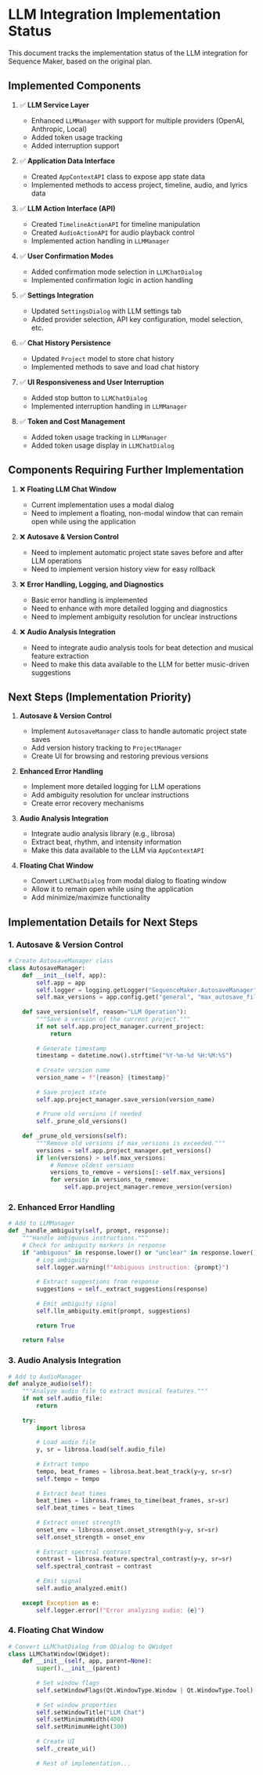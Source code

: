 # LLM Integration Implementation Status

This document tracks the implementation status of the LLM integration for Sequence Maker, based on the original plan.

## Implemented Components

1. ✅ **LLM Service Layer**
   - Enhanced `LLMManager` with support for multiple providers (OpenAI, Anthropic, Local)
   - Added token usage tracking
   - Added interruption support

2. ✅ **Application Data Interface**
   - Created `AppContextAPI` class to expose app state data
   - Implemented methods to access project, timeline, audio, and lyrics data

3. ✅ **LLM Action Interface (API)**
   - Created `TimelineActionAPI` for timeline manipulation
   - Created `AudioActionAPI` for audio playback control
   - Implemented action handling in `LLMManager`

4. ✅ **User Confirmation Modes**
   - Added confirmation mode selection in `LLMChatDialog`
   - Implemented confirmation logic in action handling

5. ✅ **Settings Integration**
   - Updated `SettingsDialog` with LLM settings tab
   - Added provider selection, API key configuration, model selection, etc.

6. ✅ **Chat History Persistence**
   - Updated `Project` model to store chat history
   - Implemented methods to save and load chat history

7. ✅ **UI Responsiveness and User Interruption**
   - Added stop button to `LLMChatDialog`
   - Implemented interruption handling in `LLMManager`

8. ✅ **Token and Cost Management**
   - Added token usage tracking in `LLMManager`
   - Added token usage display in `LLMChatDialog`

## Components Requiring Further Implementation

1. ❌ **Floating LLM Chat Window**
   - Current implementation uses a modal dialog
   - Need to implement a floating, non-modal window that can remain open while using the application

2. ❌ **Autosave & Version Control**
   - Need to implement automatic project state saves before and after LLM operations
   - Need to implement version history view for easy rollback

3. ❌ **Error Handling, Logging, and Diagnostics**
   - Basic error handling is implemented
   - Need to enhance with more detailed logging and diagnostics
   - Need to implement ambiguity resolution for unclear instructions

4. ❌ **Audio Analysis Integration**
   - Need to integrate audio analysis tools for beat detection and musical feature extraction
   - Need to make this data available to the LLM for better music-driven suggestions

## Next Steps (Implementation Priority)

1. **Autosave & Version Control**
   - Implement `AutosaveManager` class to handle automatic project state saves
   - Add version history tracking to `ProjectManager`
   - Create UI for browsing and restoring previous versions

2. **Enhanced Error Handling**
   - Implement more detailed logging for LLM operations
   - Add ambiguity resolution for unclear instructions
   - Create error recovery mechanisms

3. **Audio Analysis Integration**
   - Integrate audio analysis library (e.g., librosa)
   - Extract beat, rhythm, and intensity information
   - Make this data available to the LLM via `AppContextAPI`

4. **Floating Chat Window**
   - Convert `LLMChatDialog` from modal dialog to floating window
   - Allow it to remain open while using the application
   - Add minimize/maximize functionality

## Implementation Details for Next Steps

### 1. Autosave & Version Control

```python
# Create AutosaveManager class
class AutosaveManager:
    def __init__(self, app):
        self.app = app
        self.logger = logging.getLogger("SequenceMaker.AutosaveManager")
        self.max_versions = app.config.get("general", "max_autosave_files")
        
    def save_version(self, reason="LLM Operation"):
        """Save a version of the current project."""
        if not self.app.project_manager.current_project:
            return
            
        # Generate timestamp
        timestamp = datetime.now().strftime("%Y-%m-%d %H:%M:%S")
        
        # Create version name
        version_name = f"{reason} {timestamp}"
        
        # Save project state
        self.app.project_manager.save_version(version_name)
        
        # Prune old versions if needed
        self._prune_old_versions()
        
    def _prune_old_versions(self):
        """Remove old versions if max_versions is exceeded."""
        versions = self.app.project_manager.get_versions()
        if len(versions) > self.max_versions:
            # Remove oldest versions
            versions_to_remove = versions[:-self.max_versions]
            for version in versions_to_remove:
                self.app.project_manager.remove_version(version)
```

### 2. Enhanced Error Handling

```python
# Add to LLMManager
def _handle_ambiguity(self, prompt, response):
    """Handle ambiguous instructions."""
    # Check for ambiguity markers in response
    if "ambiguous" in response.lower() or "unclear" in response.lower():
        # Log ambiguity
        self.logger.warning(f"Ambiguous instruction: {prompt}")
        
        # Extract suggestions from response
        suggestions = self._extract_suggestions(response)
        
        # Emit ambiguity signal
        self.llm_ambiguity.emit(prompt, suggestions)
        
        return True
    
    return False
```

### 3. Audio Analysis Integration

```python
# Add to AudioManager
def analyze_audio(self):
    """Analyze audio file to extract musical features."""
    if not self.audio_file:
        return
        
    try:
        import librosa
        
        # Load audio file
        y, sr = librosa.load(self.audio_file)
        
        # Extract tempo
        tempo, beat_frames = librosa.beat.beat_track(y=y, sr=sr)
        self.tempo = tempo
        
        # Extract beat times
        beat_times = librosa.frames_to_time(beat_frames, sr=sr)
        self.beat_times = beat_times
        
        # Extract onset strength
        onset_env = librosa.onset.onset_strength(y=y, sr=sr)
        self.onset_strength = onset_env
        
        # Extract spectral contrast
        contrast = librosa.feature.spectral_contrast(y=y, sr=sr)
        self.spectral_contrast = contrast
        
        # Emit signal
        self.audio_analyzed.emit()
        
    except Exception as e:
        self.logger.error(f"Error analyzing audio: {e}")
```

### 4. Floating Chat Window

```python
# Convert LLMChatDialog from QDialog to QWidget
class LLMChatWindow(QWidget):
    def __init__(self, app, parent=None):
        super().__init__(parent)
        
        # Set window flags
        self.setWindowFlags(Qt.WindowType.Window | Qt.WindowType.Tool)
        
        # Set window properties
        self.setWindowTitle("LLM Chat")
        self.setMinimumWidth(400)
        self.setMinimumHeight(300)
        
        # Create UI
        self._create_ui()
        
        # Rest of implementation...